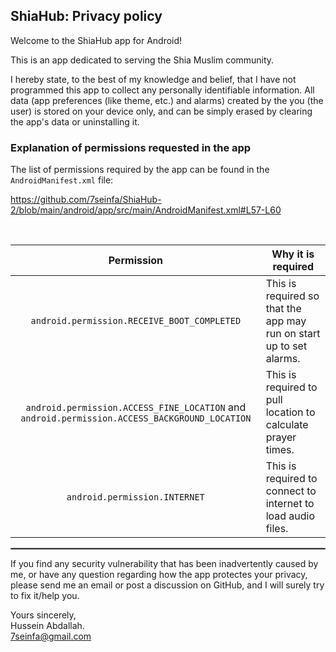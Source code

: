 ## ShiaHub: Privacy policy

Welcome to the ShiaHub app for Android!

This is an app dedicated to serving the Shia Muslim community.

I hereby state, to the best of my knowledge and belief, that I have not programmed this app to collect any personally identifiable information. All data (app preferences (like theme, etc.) and alarms) created by the you (the user) is stored on your device only, and can be simply erased by clearing the app's data or uninstalling it.

### Explanation of permissions requested in the app

The list of permissions required by the app can be found in the `AndroidManifest.xml` file:

https://github.com/7seinfa/ShiaHub-2/blob/main/android/app/src/main/AndroidManifest.xml#L57-L60

<br/>

| Permission | Why it is required |
| :---: | --- |
| `android.permission.RECEIVE_BOOT_COMPLETED` | This is required so that the app may run on start up to set alarms. |
| `android.permission.ACCESS_FINE_LOCATION` and `android.permission.ACCESS_BACKGROUND_LOCATION` | This is required to pull location to calculate prayer times. |
| `android.permission.INTERNET` | This is required to connect to internet to load audio files. |
 <hr style="border:1px solid gray">

If you find any security vulnerability that has been inadvertently caused by me, or have any question regarding how the app protectes your privacy, please send me an email or post a discussion on GitHub, and I will surely try to fix it/help you.

Yours sincerely,  
Hussein Abdallah.  
7seinfa@gmail.com
